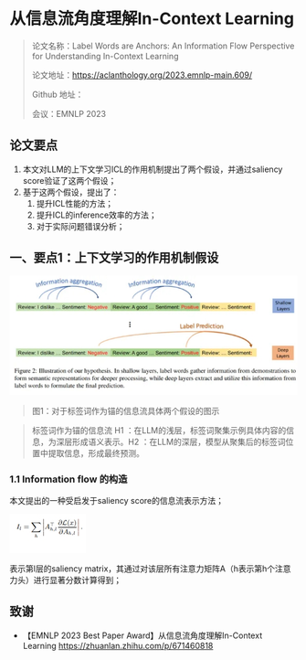 # 从信息流角度理解In-Context Learning

> 论文名称：Label Words are Anchors: An Information Flow Perspective for Understanding In-Context Learning
> 
> 论文地址：https://aclanthology.org/2023.emnlp-main.609/
> 
> Github 地址：
> 
> 会议：EMNLP 2023

## 论文要点

1. 本文对LLM的上下文学习ICL的作用机制提出了两个假设，并通过saliency score验证了这两个假设；
2. 基于这两个假设，提出了：
   1. 提升ICL性能的方法；
   2. 提升ICL的inference效率的方法；
   3. 对于实际问题错误分析；

## 一、要点1：上下文学习的作用机制假设

![](img/微信截图_20231213163508.png)
> 图1：对于标签词作为锚的信息流具体两个假设的图示

> 标签词作为锚的信息流 H1 ：在LLM的浅层，标签词聚集示例具体内容的信息，为深层形成语义表示。H2 ：在LLM的深层，模型从聚集后的标签词位置中提取信息，形成最终预测。

### 1.1 Information flow 的构造

本文提出的一种受启发于saliency score的信息流表示方法；

![](img/微信截图_20231213164050.png)

表示第l层的saliency matrix，其通过对该层所有注意力矩阵A（h表示第h个注意力头）进行显著分数计算得到；








## 致谢

- 【EMNLP 2023 Best Paper Award】从信息流角度理解In-Context Learning https://zhuanlan.zhihu.com/p/671460818












